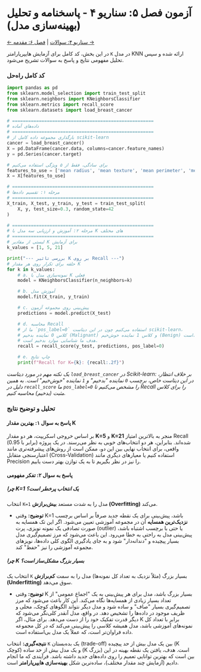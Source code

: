 # آزمون فصل ۵: سناریو ۴ - پاسخنامه و تحلیل (بهینه‌سازی مدل)

[← سناریو ۴: سوالات](./scenario-04-questions.md) | [فصل ۶: مقدمه →](../06-advanced-topics-and-real-world-applications/00-introduction.md)

در این بخش، کد کامل برای آزمایش هایپرپارامتر `K` در مدل KNN ارائه شده و سپس تحلیل مفهومی نتایج و پاسخ به سوالات تشریح می‌شود.

### کد کامل راه‌حل

```python
import pandas as pd
from sklearn.model_selection import train_test_split
from sklearn.neighbors import KNeighborsClassifier
from sklearn.metrics import recall_score
from sklearn.datasets import load_breast_cancer

# =====================================================
# داده‌های آماده
# =====================================================
# بارگذاری مجموعه داده کامل از scikit-learn
cancer = load_breast_cancer()
X = pd.DataFrame(cancer.data, columns=cancer.feature_names)
y = pd.Series(cancer.target)

# برای سادگی، فقط از ۵ ویژگی استفاده می‌کنیم
features_to_use = ['mean radius', 'mean texture', 'mean perimeter', 'mean area', 'mean smoothness']
X = X[features_to_use]

# =====================================================
# مرحله ۱: تقسیم داده‌ها
# =====================================================
X_train, X_test, y_train, y_test = train_test_split(
    X, y, test_size=0.3, random_state=42
)

# =====================================================
# مرحله ۲: آموزش و ارزیابی سه مدل با K های مختلف
# =====================================================
# لیستی از مقادیر K برای آزمایش
k_values = [1, 5, 21]

print("--- بررسی تاثیر K بر روی Recall ---")
# حلقه برای تکرار روی هر مقدار K
for k in k_values:
    # a. نمونه‌سازی مدل با K فعلی
    model = KNeighborsClassifier(n_neighbors=k)

    # b. آموزش مدل
    model.fit(X_train, y_train)

    # c. پیش‌بینی روی مجموعه آزمون
    predictions = model.predict(X_test)

    # d. محاسبه Recall
    # ما از `pos_label=0` استفاده می‌کنیم چون در این دیتاست scikit-learn،
    # کلاس 0 نماینده بدخیم (Malignant) و کلاس 1 نماینده خوش‌خیم (Benign) است.
    # هدف ما شناسایی موارد بدخیم است.
    recall = recall_score(y_test, predictions, pos_label=0)

    # e. چاپ نتایج
    print(f"Recall for K={k}: {recall:.2f}")

```

_یک نکته مهم در مورد دیتاست `load_breast_cancer` در Scikit-learn: بر خلاف انتظار، در این دیتاست خاص، برچسب `0` نماینده "بدخیم" و `1` نماینده "خوش‌خیم" است. به همین دلیل در `recall_score` ما `pos_label=0` را مشخص می‌کنیم تا Recall را برای کلاس مثبت (بدخیم) محاسبه کنیم._

### تحلیل و توضیح نتایج

#### پاسخ به سوال ۱: بهترین مقدار K

بر اساس خروجی اسکریپت، هر دو مقدار **K=5** و **K=21** منجر به بالاترین امتیاز Recall (برابر با 0.95) شده‌اند. بنابراین، هر دو انتخاب‌های خوبی به نظر می‌رسند. در یک پروژه واقعی، برای انتخاب نهایی بین این دو، ممکن است از روش‌های پیشرفته‌تری مانند اعتبارسنجی متقابل (Cross-Validation) استفاده کنیم یا معیارهای دیگری مانند Precision را نیز در نظر بگیریم تا به یک توازن بهتر دست یابیم.

#### پاسخ به سوال ۲: تفکر مفهومی

##### چرا K=1 یک انتخاب پرخطر است؟

انتخاب `K=1` مدل را به شدت مستعد **بیش‌برازش (Overfitting)** می‌کند.

- **توضیح:** وقتی K=1 باشد، پیش‌بینی برای یک نقطه جدید صرفاً بر اساس برچسب **نزدیک‌ترین همسایه** آن در مجموعه آموزشی تعیین می‌شود. اگر این تک همسایه به صورت تصادفی یک نمونه نویزی، پرت (outlier) یا حتی با برچسب اشتباه باشد، پیش‌بینی مدل به راحتی به خطا می‌رود. این باعث می‌شود که مرز تصمیم‌گیری مدل بسیار پیچیده و "دندانه‌دار" شود و به جای یادگیری الگوی کلی داده‌ها، نویزهای مجموعه آموزشی را نیز "حفظ" کند.

##### چرا K بسیار بزرگ مشکل‌ساز است؟

انتخاب یک `K` بسیار بزرگ (مثلاً نزدیک به تعداد کل نمونه‌ها) مدل را به سمت **کم‌برازش (Underfitting)** سوق می‌دهد.

- **توضیح:** وقتی K بسیار بزرگ باشد، مدل برای هر پیش‌بینی به یک "اجماع عمومی" از تعداد بسیار زیادی از همسایه‌ها نگاه می‌کند. این کار باعث می‌شود که مرز تصمیم‌گیری بسیار "صاف" و ساده شود و مدل دیگر نتواند الگوهای کوچک، محلی و ظریف موجود در داده‌ها را تشخیص دهد. در واقع، مدل آنقدر کلی‌نگر می‌شود که دیگر قدرت تفکیک خود را از دست می‌دهد. برای مثال، اگر K برابر با تعداد کل نمونه‌های آموزشی باشد، مدل همیشه کلاسی را پیش‌بینی می‌کند که در کل مجموعه داده فراوان‌تر است، که عملاً یک مدل بی‌استفاده است.

**نتیجه‌گیری:** انتخاب `K` یک بده‌بستان (trade-off) بین یک مدل بیش از حد پیچیده (K کوچک) و یک مدل بیش از حد ساده (K بزرگ) است. هدف، یافتن یک نقطه بهینه در این بین است که بهترین توانایی تعمیم را روی داده‌های جدید داشته باشد. فرآیندی که ما انجام دادیم (آزمایش چند مقدار مختلف)، ساده‌ترین شکل **بهینه‌سازی هایپرپارامتر** است.
